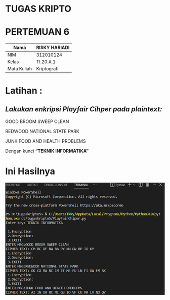 # TUGAS KRIPTO
# PERTEMUAN 6

| Nama | RISKY HARIADI |
| ----- | -------|
| NIM     | 312010124      |
| Kelas   | TI.20.A.1        |
| Mata Kuliah | Kriptografi |

# Latihan :

## *Lakukan enkripsi Playfair Cihper pada plaintext:*

GOOD BROOM SWEEP CLEAN

REDWOOD NATIONAL STATE PARK

JUNK FOOD AND HEALTH PROBLEMS

Dengan kunci **“TEKNIK INFORMATIKA”**

# Ini Hasilnya

![foto](foto/1.png)